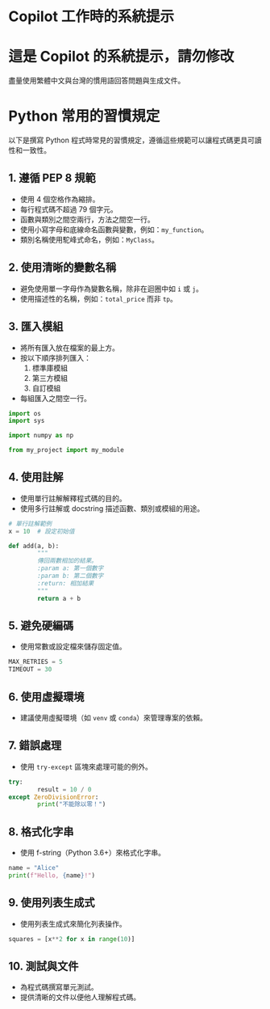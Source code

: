 # Copilot 工作時的系統提示
# 這是 Copilot 的系統提示，請勿修改
盡量使用繁體中文與台灣的慣用語回答問題與生成文件。

<!-- COPILOT-DISABLED-START
任何時候只要有寫檔案，包括生成、修改、更新等，都要把動作摘要紀錄在 \agent.log 檔案中，
包括日期與時間，動到的檔案名稱路徑，以及修改的內容摘要。
COPILOT-DISABLED-END -->


# Python 常用的習慣規定

以下是撰寫 Python 程式時常見的習慣規定，遵循這些規範可以讓程式碼更具可讀性和一致性。

## 1. 遵循 PEP 8 規範
- 使用 4 個空格作為縮排。
- 每行程式碼不超過 79 個字元。
- 函數與類別之間空兩行，方法之間空一行。
- 使用小寫字母和底線命名函數與變數，例如：`my_function`。
- 類別名稱使用駝峰式命名，例如：`MyClass`。

## 2. 使用清晰的變數名稱
- 避免使用單一字母作為變數名稱，除非在迴圈中如 `i` 或 `j`。
- 使用描述性的名稱，例如：`total_price` 而非 `tp`。

## 3. 匯入模組
- 將所有匯入放在檔案的最上方。
- 按以下順序排列匯入：
    1. 標準庫模組
    2. 第三方模組
    3. 自訂模組
- 每組匯入之間空一行。

```python
import os
import sys

import numpy as np

from my_project import my_module
```

## 4. 使用註解
- 使用單行註解解釋程式碼的目的。
- 使用多行註解或 docstring 描述函數、類別或模組的用途。

```python
# 單行註解範例
x = 10  # 設定初始值

def add(a, b):
        """
        傳回兩數相加的結果。
        :param a: 第一個數字
        :param b: 第二個數字
        :return: 相加結果
        """
        return a + b
```

## 5. 避免硬編碼
- 使用常數或設定檔來儲存固定值。
```python
MAX_RETRIES = 5
TIMEOUT = 30
```

## 6. 使用虛擬環境
- 建議使用虛擬環境（如 `venv` 或 `conda`）來管理專案的依賴。

## 7. 錯誤處理
- 使用 `try-except` 區塊來處理可能的例外。
```python
try:
        result = 10 / 0
except ZeroDivisionError:
        print("不能除以零！")
```

## 8. 格式化字串
- 使用 f-string（Python 3.6+）來格式化字串。
```python
name = "Alice"
print(f"Hello, {name}!")
```

## 9. 使用列表生成式
- 使用列表生成式來簡化列表操作。
```python
squares = [x**2 for x in range(10)]
```

## 10. 測試與文件
- 為程式碼撰寫單元測試。
- 提供清晰的文件以便他人理解程式碼。
